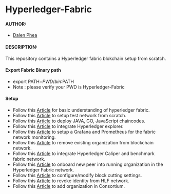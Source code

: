 # Hyperledger-Fabric

#### AUTHOR:

- [Dalen Phea](https://github.com/Dear0001 "Dalen's github profile")

#### DESCRIPTION:
This repository contains a Hyperledger fabric blokchain setup from scratch.

#### Export Fabric Binary path 

- export PATH=${PWD}/bin:$PATH 
- Note : please verify your PWD is Hyperledger-Fabric


#### Setup 
- Follow this [Article](https://cmjagtap.medium.com/introduction-to-hyperledger-fabric-1ce0a1d67494) for basic understanding of hyperledger fabric.
- Follow this [Article](https://cmjagtap.medium.com/hyperledger-fabric-blockchain-setup-from-scratch-21890e26aac7) to setup test network from scratch.
- Follow this [Article](https://cmjagtap.medium.com/how-to-deploy-chaincode-smart-contract-45c20650786a) to deploy JAVA, GO, JavaScript chaincodes.
- Follow this [Article](https://cmjagtap.medium.com/integration-of-hyperledger-explorer-90240b271aaa) to integrate Hyperledger explorer.
- Follow this [Article](https://cmjagtap.medium.com/monitoring-fabric-network-using-grafana-and-prometheus-78572bd883e7) to setup a Grafana and Prometheus for the fabric network monitoring.
- Follow this [Article](https://cmjagtap.medium.com/remove-org-from-running-hypeledger-fabric-blockchain-744bdd05511b) to remove existing organization from blockchain network.
- Follow this [Article](https://cmjagtap.medium.com/caliper-integration-in-hyperledger-fabric-blockchain-5762c1e8b241) to integrate Hyperledger Caliper and  benchmark fabric network.
- Follow this [Article](https://cmjagtap.medium.com/onboarding-new-peer-in-running-organization-6d378264b31e) to onboard new peer into running organization in the Hyperledger Fabric network.
- Follow this [Article](https://cmjagtap.medium.com/hyperledger-fabric-block-configuration-5cd6281f7215) to configure/modify block cutting settings.
- Follow this [Article](https://cmjagtap.medium.com/revoke-identity-in-hyperledgr-fabric-5aab09caa15c) to revoke identity from HLF network.
- Follow this [Article](https://cmjagtap.medium.com/add-new-org-in-consortium-hyperledger-fabric-network-1ce0348b25c1) to add organization in Consortium.
